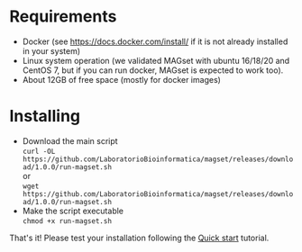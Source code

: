 <h1>Requirements</h1>

* Docker (see https://docs.docker.com/install/ if it is not already installed in your system)
* Linux system operation (we validated MAGset with ubuntu 16/18/20 and CentOS 7, but if you can run docker, MAGset is expected to work too).
* About 12GB of free space (mostly for docker images)

<h1>Installing </h1>

* Download the main script <br/>
`curl -OL https://github.com/LaboratorioBioinformatica/magset/releases/download/1.0.0/run-magset.sh`
<br/> or <br/>
`wget https://github.com/LaboratorioBioinformatica/magset/releases/download/1.0.0/run-magset.sh`
* Make the script executable <br/>
`chmod +x run-magset.sh`

That's it! Please test your installation following the [Quick start](Quick-start.md) tutorial. 

